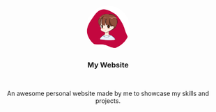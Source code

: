 <div align="center">
   <img width=100 style="border-radius:50%" height=100 src="./images/rishikesh-me.png"/>
   <h3 >My Website</h3>
   <br>
   <p>An awesome personal website made by me to showcase my skills and projects.</p>
   
</div>
